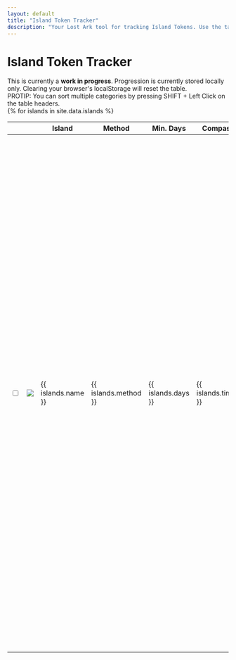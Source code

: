 ```yaml
---
layout: default
title: "Island Token Tracker"
description: "Your Lost Ark tool for tracking Island Tokens. Use the table to sort by method of aquisition, and to find more information such as the minimum time required to obtain a specific Island Token."
---
```


<h1>Island Token Tracker</h1>

<div class="progressbar-container">
  <div class="progressbar-bar"></div>
  <div class="progressbar-label"></div>
</div>
<div class = "ready"></div>

<div class="alert alert-danger" role="alert">
  This is currently a <strong>work in progress</strong>. Progression is currently stored locally only. Clearing your browser's localStorage will reset the table.
</div>

<div class="alert alert-info" role="alert">
  PROTIP: You can sort multiple categories by pressing SHIFT + Left Click on the table headers.
</div>

<table id="sortGroup">
  <thead>
    <tr>
      <th class="no-sort"></th>
      <th class="npc-icon-column no-sort"></th>
      <th>Island</th>
      <th>Method</th>
      <th>Min. Days</th>
      <th>Compass</th>
      <th>Notes</th>
    </tr>
  </thead>
  <tbody>
    {% for islands in site.data.islands %}
      <tr>
        <td>
          <input type="checkbox" id="{{ islands.id }}" class="box">
        </td>
        <td>
            <img class="islands-icon" src="/assets/img/islands/{{ islands.icon }}" />
        </td>
        <td> 
          {{ islands.name }}
        </td>
        <td> 
          {{ islands.method }}
        </td>  
        <td>
          {{ islands.days }}
        </td>
        <td>
          {{ islands.timed }}
        </td>
        <td>
          {% for notes in islands.notes %}
              
              {% if notes.startquest != nil %} <b>Starting Quest:</b> {{ notes.quest }} <br/> {% endif %}
              {% if notes.quest != nil %} <b>Quest:</b> {{ notes.quest }} <br/> {% endif %}
              {% if notes.rep != nil %} <b>Reputation:</b> {{ notes.rep }} <br/> {% endif %}
              {% if notes.item != nil %} <b>Item:</b> {{ notes.item }} <br/> {% endif %} 
              {% if notes.collect != nil %} <b>Collect:</b> {{ notes.collect }} <br/> {% endif %}
              {% if notes.rapport != nil %} <b>Rapport:</b> {{ notes.rapport }} <br/> {% endif %}
              {% if notes.defeat != nil %} <b>Defeat:</b> {{ notes.defeat }} <br/> {% endif %}
              {% if notes.coop != nil %} <b>Co-Op:</b> {{ notes.coop }} <br/> {% endif %}
              {% if notes.etc != nil %} <small>{{ notes.etc }}</small> <br/> {% endif %}
          {% endfor %}
        </td>
      </tr>
    {% endfor %}
  </tbody>
</table>
